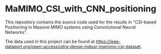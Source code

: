 # MaMIMO_CSI_with_CNN_positioning
This repository contains the source code used for the results in "CSI-based Positioning in Massive MIMO systems using Convolutional Neural Networks".


The data used in this project can be found at https://ieee-dataport.org/open-access/ultra-dense-indoor-mamimo-csi-dataset.
